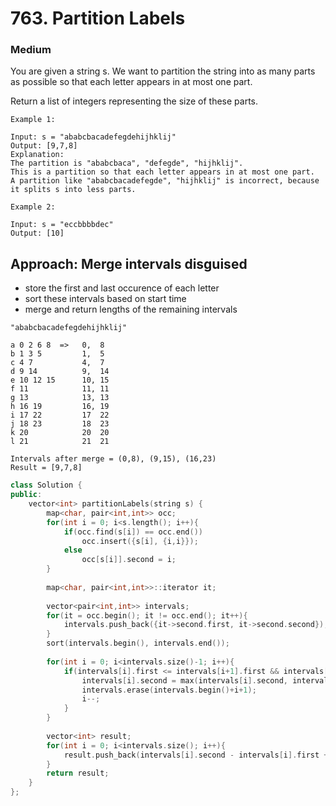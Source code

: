 # 763. Partition Labels
### Medium

You are given a string s. We want to partition the string into as many parts as possible so that each letter appears in at most one part.

Return a list of integers representing the size of these parts.

    Example 1:

    Input: s = "ababcbacadefegdehijhklij"
    Output: [9,7,8]
    Explanation:
    The partition is "ababcbaca", "defegde", "hijhklij".
    This is a partition so that each letter appears in at most one part.
    A partition like "ababcbacadefegde", "hijhklij" is incorrect, because it splits s into less parts.

    Example 2:

    Input: s = "eccbbbbdec"
    Output: [10]

## Approach: Merge intervals disguised
* store the first and last occurence of each letter
* sort these intervals based on start time
* merge and return lengths of the remaining intervals
```
"ababcbacadefegdehijhklij"

a 0 2 6 8  =>   0,  8
b 1 3 5         1,  5
c 4 7           4,  7
d 9 14          9,  14
e 10 12 15      10, 15
f 11            11, 11
g 13            13, 13
h 16 19         16, 19
i 17 22         17  22  
j 18 23         18  23
k 20            20  20
l 21            21  21

Intervals after merge = (0,8), (9,15), (16,23)
Result = [9,7,8]

```
```cpp
class Solution {
public:
    vector<int> partitionLabels(string s) {
        map<char, pair<int,int>> occ;
        for(int i = 0; i<s.length(); i++){
            if(occ.find(s[i]) == occ.end())
                occ.insert({s[i], {i,i}});
            else
                occ[s[i]].second = i;
        }
        
        map<char, pair<int,int>>::iterator it;
        
        vector<pair<int,int>> intervals;
        for(it = occ.begin(); it != occ.end(); it++){
            intervals.push_back({it->second.first, it->second.second});
        }
        sort(intervals.begin(), intervals.end());
        
        for(int i = 0; i<intervals.size()-1; i++){
            if(intervals[i].first <= intervals[i+1].first && intervals[i+1].first <= intervals[i].second){
                intervals[i].second = max(intervals[i].second, intervals[i+1].second);
                intervals.erase(intervals.begin()+i+1);
                i--;
            }
        }
        
        vector<int> result;
        for(int i = 0; i<intervals.size(); i++){
            result.push_back(intervals[i].second - intervals[i].first + 1);
        }
        return result;
    }
};

```